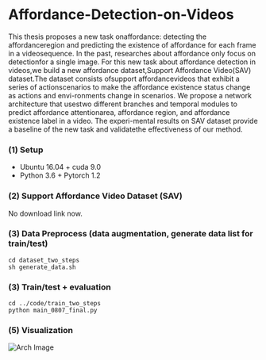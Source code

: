 # Affordance-Detection-on-Videos
This thesis proposes a new task onaffordance: detecting the affordanceregion and predicting the existence of affordance for each frame in a videosequence. In the past, researches about affordance only focus on detectionfor a single image. For this new task about affordance detection in videos,we build a new affordance dataset,Support Affordance Video(SAV) dataset.The dataset consists ofsupport affordancevideos that exhibit a series of actionscenarios to make the affordance existence status change as actions and envi-ronments change in scenarios. We propose a network architecture that usestwo different branches and temporal modules to predict affordance attentionarea, affordance region, and affordance existence label in a video. The experi-mental results on SAV dataset provide a baseline of the new task and validatethe effectiveness of our method.

### (1) Setup
* Ubuntu 16.04 + cuda 9.0
* Python 3.6 + Pytorch 1.2

### (2) Support Affordance Video Dataset (SAV)
No download link now.

### (3) Data Preprocess (data augmentation, generate data list for train/test)
```
cd dataset_two_steps
sh generate_data.sh
```

### (3) Train/test + evaluation
```
cd ../code/train_two_steps
python main_0807_final.py
```
### (5) Visualization
![Arch Image](https://github.com/FishWantToFly/Affordance-Detection-on-Video/blob/master/figs/pred_visualization.png)
